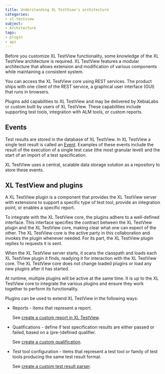 ```yaml
---
title: Understanding XL TestView's architecture
categories:
- xl-testview
subject:
- Architecture
tags:
- plugin
- api
---
```


Before you customize XL TestView functionality, some knowledge of the XL TestView architecture is required. XL TestView features a modular architecture that allows extension and modification of various components while maintaining a consistent system.

You can access the XL TestView core using REST services. The product ships with one client of the REST service, a graphical user interface (GUI) that runs in browsers.

Plugins add capabilities to XL TestView and may be delivered by XebiaLabs or custom built by users of XL TestView. These capabilities include supporting test tools, integration with ALM tools, or custom reports.

## Events

Test results are stored in the database of XL TestView. In XL TestView a single test result is called an [Event](/xl-testview/concept/events.html).
Examples of these events include the result of the execution of a single test case (the most granular level) and the start of an import of a test specification.

XL TestView uses a central, scalable data storage solution as a repository to store these events.

## XL TestView and plugins

A XL TestView plugin is a component that provides the XL TestView server with extensions to support a specific type of test tool, provide an integration point, or enables a specific report.

To integrate with the XL TestView core, the plugins adhere to a well-defined interface. This interface specifies the contract between the XL TestView plugin and the XL TestView core, making  clear what one can expect of the other. The XL TestView core is the active party in this collaboration and invokes the plugin whenever needed. For its part, the XL TestView plugin replies to requests it is sent. 

When the XL TestView server starts, it scans the classpath and loads each XL TestView plugin it finds, readying it for interaction with the XL TestView core. The XL TestView core does not change loaded plugins or load any new plugins after it has started.

At runtime, multiple plugins will be active at the same time. It is up to the XL TestView core to integrate the various plugins and ensure they work together to perform its functionality.

Plugins can be used to extend XL TestView in the following ways:

- Reports - items that represent a report.
  
  See [create a custom report in XL TestView](/xl-testview/how-to/create-a-custom-report.html).
- Qualifications - define if test specification results are either passed or failed, based on a (pre-)defined qualifier.

  See [create a custom qualification](/xl-testview/how-to/create-a-custom-qualification.html).
- Test tool configuration - items that represent a test tool or family of test tools producing the same test result format.

  See [create a custom test result parser](/xl-testview/how-to/create-a-custom-test-results-parser.html).

